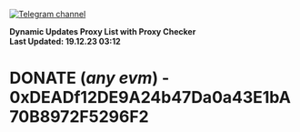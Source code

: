 [![Telegram channel](https://img.shields.io/endpoint?url=https://runkit.io/damiankrawczyk/telegram-badge/branches/master?url=https://t.me/n4z4v0d)](https://t.me/n4z4v0d) 

**Dynamic Updates Proxy List with Proxy Checker**  
**Last Updated: 19.12.23 03:12**

# DONATE (_any evm_) - 0xDEADf12DE9A24b47Da0a43E1bA70B8972F5296F2
